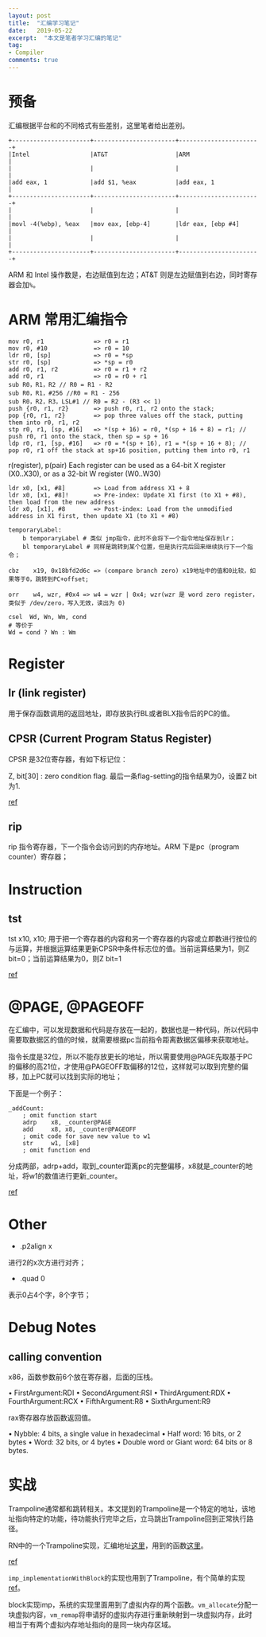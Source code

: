 ```yaml
---
layout: post
title:  "汇编学习笔记"
date:   2019-05-22
excerpt:  "本文是笔者学习汇编的笔记"
tag:
- Compiler
comments: true
---
```


# 预备

汇编根据平台和的不同格式有些差别，这里笔者给出差别。

```
+----------------------+-----------------------+-----------------------+
|Intel				   |AT&T                   |ARM                    |
|					   |                       |                       |
|add eax, 1			   |add $1, %eax           |add eax, 1             |
+----------------------+-----------------------+-----------------------+
|                      |                       |                       |
|movl -4(%ebp), %eax   |mov eax, [ebp-4]       |ldr eax, [ebp #4]      |
|                      |                       |                       |
+----------------------+-----------------------+-----------------------+
```

ARM 和 Intel 操作数是，右边赋值到左边；AT&T 则是左边赋值到右边，同时寄存器会加`%`。

# ARM 常用汇编指令

```
mov r0, r1				=> r0 = r1
mov r0, #10				=> r0 = 10
ldr r0, [sp]			=> r0 = *sp
str r0, [sp] 			=> *sp = r0
add r0, r1, r2 			=> r0 = r1 + r2
add r0, r1				=> r0 = r0 + r1
sub R0，R1，R2 // R0 = R1 - R2
sub R0，R1，#256 //R0 = R1 - 256
sub R0，R2，R3，LSL#1 // R0 = R2 - (R3 << 1)
push {r0, r1, r2}		=> push r0, r1, r2 onto the stack;
pop {r0, r1, r2}		=> pop three values off the stack, putting them into r0, r1, r2
stp r0, r1, [sp, #16]	=> *(sp + 16) = r0, *(sp + 16 + 8) = r1; // push r0, r1 onto the stack, then sp = sp + 16 	 
ldp r0, r1, [sp, #16]	=> r0 = *(sp + 16), r1 = *(sp + 16 + 8); // pop r0, r1 off the stack at sp+16 position, putting them into r0, r1
```

r(register), p(pair)
Each register can be used as a 64-bit X register (X0..X30), or as a 32-bit W register (W0..W30)

```
ldr x0, [x1, #8]		=> Load from address X1 + 8
ldr x0, [x1, #8]!		=> Pre-index: Update X1 first (to X1 + #8), then load from the new address 
ldr x0, [x1], #8		=> Post-index: Load from the unmodified address in X1 first, then update X1 (to X1 + #8)
```

```
temporaryLabel:
    b temporaryLabel # 类似 jmp指令，此时不会将下一个指令地址保存到lr；
	bl temporaryLabel # 同样是跳转到某个位置，但是执行完后回来继续执行下一个指令；
```

```
cbz    x19, 0x18bfd2d6c => (compare branch zero) x19地址中的值和0比较，如果等于0，跳转到PC+offset;
```

```
orr    w4, wzr, #0x4 => w4 = wzr | 0x4; wzr(wzr 是 word zero register，类似于 /dev/zero，写入无效，读出为 0)
```

```
csel  Wd, Wn, Wm, cond 
# 等价于
Wd = cond ? Wn : Wm
```

# Register

## lr (link register)

用于保存函数调用的返回地址，即存放执行BL或者BLX指令后的PC的值。

## CPSR (Current Program Status Register)

CPSR 是32位寄存器，有如下标记位：

Z, bit[30] : zero condition flag. 最后一条flag-setting的指令结果为0，设置Z bit为1.

[ref](https://developer.arm.com/docs/ddi0595/b/aarch32-system-registers/cpsr)

## rip

rip 指令寄存器，下一个指令会访问到的内存地址。ARM 下是pc（program counter）寄存器；

# Instruction

## tst

tst x10, x10; 用于把一个寄存器的内容和另一个寄存器的内容或立即数进行按位的与运算，并根据运算结果更新CPSR中条件标志位的值。当前运算结果为1，则Z bit=0；当前运算结果为0，则Z bit=1

[ref](http://www.keil.com/support/man/docs/armasm/armasm_dom1361289913099.htm)

# @PAGE, @PAGEOFF

在汇编中，可以发现数据和代码是存放在一起的，数据也是一种代码，所以代码中需要取数据区的值的时候，就需要根据pc当前指令距离数据区偏移来获取地址。

指令长度是32位，所以不能存放更长的地址，所以需要使用@PAGE先取基于PC的偏移的高21位，才使用@PAGEOFF取偏移的12位，这样就可以取到完整的偏移，加上PC就可以找到实际的地址；

下面是一个例子：

```
_addCount:
    ; omit function start
    adrp    x8, _counter@PAGE
    add     x8, x8, _counter@PAGEOFF
    ; omit code for save new value to w1
    str     w1, [x8]
    ; omit function end
```

分成两部，adrp+add，取到_counter距离pc的完整偏移，x8就是_counter的地址，将w1的数值进行更新_counter。

[ref](https://juejin.im/post/5c9df4c4e51d4502c94c16dd)

# Other

- .p2align x

进行2的x次方进行对齐；

- .quad 0

表示0占4个字，8个字节；

# Debug Notes

## calling convention

x86，函数参数前6个放在寄存器，后面的压栈。

• FirstArgument:RDI
• SecondArgument:RSI
• ThirdArgument:RDX
• FourthArgument:RCX
• FifthArgument:R8
• SixthArgument:R9

rax寄存器存放函数返回值。

• Nybble: 4 bits, a single value in hexadecimal
• Half word: 16 bits, or 2 bytes
• Word: 32 bits, or 4 bytes
• Double word or Giant word: 64 bits or 8 bytes.

# 实战

Trampoline通常都和跳转相关。本文提到的Trampoline是一个特定的地址，该地址指向特定的功能，待功能执行完毕之后，立马跳出Trampoline回到正常执行路径。

RN中的一个Trampoline实现，汇编地址[这里](https://github.com/facebook/react-native/blob/main/React/Profiler/RCTProfileTrampoline-arm64.S)，用到的函数[这里](https://github.com/facebook/react-native/blob/8bd3edec88148d0ab1f225d2119435681fbbba33/React/Profiler/RCTProfile.m)。

[ref](https://www.rookie2geek.cn/react-native/2018/12/02/react-native-Trampoline%E5%AE%9E%E7%8E%B0.html#%E5%AF%84%E5%AD%98%E5%99%A8)

`imp_implementationWithBlock`的实现也用到了Trampoline，有个简单的实现[ref](https://github.com/landonf/plblockimp)。

block实现imp，系统的实现里面用到了虚拟内存的两个函数。`vm_allocate`分配一块虚拟内容，`vm_remap`将申请好的虚拟内存进行重新映射到一块虚拟内存，此时相当于有两个虚拟内存地址指向的是同一块内存区域。
